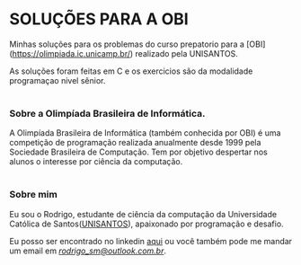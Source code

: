 # SOLUÇÕES PARA A OBI

Minhas soluções para os problemas do curso prepatorio para a [OBI]
(https://olimpiada.ic.unicamp.br/) realizado pela UNISANTOS.  

As soluções foram feitas em C e os exercicios são da modalidade programaçao nivel sênior.
<br></br>
### Sobre a Olimpíada Brasileira de Informática. 


A Olimpíada Brasileira de Informática (também conhecida por OBI) é uma competição de programação realizada
anualmente desde 1999 pela Sociedade Brasileira de Computação. 
Tem por objetivo despertar nos alunos o interesse por ciência da computação.
<br></br>
### Sobre mim
Eu sou o Rodrigo, estudante de ciência da computação da Universidade Católica de Santos([UNISANTOS](https://www.unisantos.br/)), apaixonado por programação e desafio.

Eu posso ser encontrado no linkedin [aqui](https://www.linkedin.com/in/rodrigo-s-4b7096aa/) ou você também pode me mandar um email em *rodrigo_sm@outlook.com.br*. 
